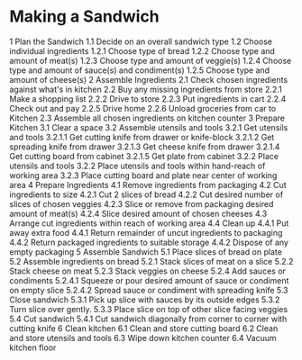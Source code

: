 # Making a Sandwich

1 Plan the Sandwich
  1.1 Decide on an overall sandwich type
  1.2 Choose individual ingredients
    1.2.1 Choose type of bread
    1.2.2 Choose type and amount of meat(s)
    1.2.3 Choose type and amount of veggie(s)
    1.2.4 Choose type and amount of sauce(s) and condiment(s)
    1.2.5 Choose type and amount of cheese(s)
2 Assemble Ingredients
  2.1 Check chosen ingredients against what's in kitchen
  2.2 Buy any missing ingredients from store
    2.2.1 Make a shopping list
    2.2.2 Drive to store
    2.2.3 Put ingredients in cart
    2.2.4 Check out and pay
    2.2.5 Drive home
    2.2.6 Unload groceries from car to Kitchen
  2.3 Assemble all chosen ingredients on kitchen counter
3 Prepare Kitchen
  3.1 Clear a space
  3.2 Assemble utensils and tools
    3.2.1 Get utensils and tools
      3.2.1.1 Get cutting knife from drawer or knife-block
      3.2.1.2 Get spreading knife from drawer
      3.2.1.3 Get cheese knife from drawer
      3.2.1.4 Get cutting board from cabinet
      3.2.1.5 Get plate from cabinet
    3.2.2 Place utensils and tools
      3.2.2 Place utensils and tools within hand-reach of working area
      3.2.3 Place cutting board and plate near center of working area
4 Prepare Ingredients
  4.1 Remove ingredients from packaging
  4.2 Cut ingredients to size
    4.2.1 Cut 2 slices of bread
    4.2.2 Cut desired number of slices of chosen veggies
    4.2.3 Slice or remove from packaging desired amount of meat(s)
    4.2.4 Slice desired amount of chosen cheeses
  4.3 Arrange cut ingredients within reach of working area
  4.4 Clean up
    4.4.1 Put away extra food
      4.4.1 Return remainder of uncut ingredients to packaging
      4.4.2 Return packaged ingredients to suitable storage
    4.4.2 Dispose of any empty packaging
5 Assemble Sandwich
  5.1 Place slices of bread on plate
  5.2 Assemble ingredients on bread
    5.2.1 Stack slices of meat on a slice
    5.2.2 Stack cheese on meat
    5.2.3 Stack veggies on cheese
    5.2.4 Add sauces or condiments
      5.2.4.1 Squeeze or pour desired amount of sauce or condiment on empty slice
      5.2.4.2 Spread sauce or condiment with spreading knife
  5.3 Close sandwich
    5.3.1 Pick up slice with sauces by its outside edges
    5.3.2 Turn slice over gently.
    5.3.3 Place slice on top of other slice facing veggies
  5.4 Cut sandwich
    5.4.1 Cut sandwich diagonally from corner to corner with cutting knife
6 Clean kitchen
  6.1 Clean and store cutting board
  6.2 Clean and store utensils and tools
  6.3 Wipe down kitchen counter
  6.4 Vacuum kitchen floor
